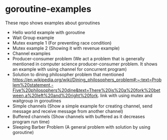# goroutine-examples
These repo shows examples about goroutines
- Hello world example with goroutine
- Wait Group example
- Mutex example 1 (For preventing race condition)
- Mutex example 2 (Showing it with revenue example)
- Channel examples
- Producer-consumer problem (We act a problem that is generally mentioned in computer science producer-consumer problem. It shows an example with using channel for concurrent program)
- Solution to dining philosopher problem that mentioned https://en.wikipedia.org/wiki/Dining_philosophers_problem#:~:text=Problem%20statement,-Five%20philosophers%20dine&text=There%20is%20a%20fork%20between,a%20left%20and%20right%20fork. link with using mutex and waitgroup in goroutines
- Simple channels (Show a simple example for creating channel, send message and receive message from another channel)
- Buffered channels (Show channels with buffered as it decreases program run time)
- Sleeping Barber Problem (A general problem with solution by using goroutine)
